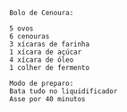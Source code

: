 
	Bolo de Cenoura:

	5 ovos
	6 cenouras
	3 xícaras de farinha
	1 xícara de açúcar
	4 xícara de óleo
	1 colher de fermento

	Modo de preparo:
	Bata tudo no liquidificador
	Asse por 40 minutos	
